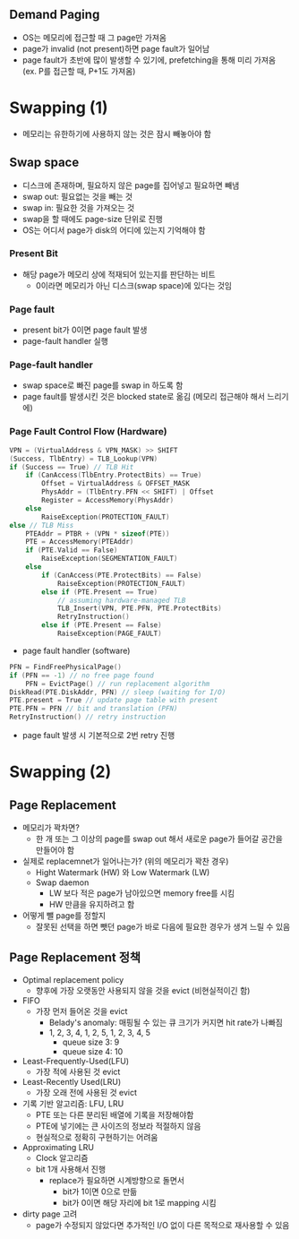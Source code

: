 ## Demand Paging
- OS는 메모리에 접근할 때 그 page만 가져옴
- page가 invalid (not present)하면 page fault가 일어남
- page fault가 초반에 많이 발생할 수 있기에, prefetching을 통해 미리 가져옴 (ex. P를 접근할 때, P+1도 가져옴)
# Swapping (1)
- 메모리는 유한하기에 사용하지 않는 것은 잠시 빼놓아야 함
## Swap space
- 디스크에 존재하며, 필요하지 않은 page를 집어넣고 필요하면 빼냄
- swap out: 필요없는 것을 빼는 것
- swap in: 필요한 것을 가져오는 것
- swap을 할 때에도 page-size 단위로 진행
- OS는 어디서 page가 disk의 어디에 있는지 기억해야 함

### Present Bit
- 해당 page가 메모리 상에 적재되어 있는지를 판단하는 비트
    - 0이라면 메모리가 아닌 디스크(swap space)에 있다는 것임

### Page fault
- present bit가 0이면 page fault 발생
- page-fault handler 실행
### Page-fault handler
- swap space로 빠진 page를 swap in 하도록 함
- page fault를 발생시킨 것은 blocked state로 옮김 (메모리 접근해야 해서 느리기에)
### Page Fault Control Flow (Hardware)
```C
VPN = (VirtualAddress & VPN_MASK) >> SHIFT
(Success, TlbEntry) = TLB_Lookup(VPN)
if (Success == True) // TLB Hit
    if (CanAccess(TlbEntry.ProtectBits) == True)
        Offset = VirtualAddress & OFFSET_MASK
        PhysAddr = (TlbEntry.PFN << SHIFT) | Offset
        Register = AccessMemory(PhysAddr)
    else
        RaiseException(PROTECTION_FAULT)
else // TLB Miss
    PTEAddr = PTBR + (VPN * sizeof(PTE))
    PTE = AccessMemory(PTEAddr)
    if (PTE.Valid == False)
        RaiseException(SEGMENTATION_FAULT)
    else
        if (CanAccess(PTE.ProtectBits) == False)
            RaiseException(PROTECTION_FAULT)
        else if (PTE.Present == True)
            // assuming hardware-managed TLB
            TLB_Insert(VPN, PTE.PFN, PTE.ProtectBits)
            RetryInstruction()
        else if (PTE.Present == False)
            RaiseException(PAGE_FAULT)
```
- page fault handler (software)
```C
PFN = FindFreePhysicalPage()
if (PFN == -1) // no free page found
    PFN = EvictPage() // run replacement algorithm
DiskRead(PTE.DiskAddr, PFN) // sleep (waiting for I/O)
PTE.present = True // update page table with present
PTE.PFN = PFN // bit and translation (PFN)
RetryInstruction() // retry instruction
```
- page fault 발생 시 기본적으로 2번 retry 진행

# Swapping (2)
## Page Replacement
- 메모리가 꽉차면?
    - 한 개 또는 그 이상의 page를 swap out 해서 새로운 page가 들어갈 공간을 만들어야 함
- 실제로 replacemnet가 일어나는가? (위의 메모리가 꽉찬 경우)
    - Hight Watermark (HW) 와 Low Watermark (LW)
    - Swap daemon 
        - LW 보다 적은 page가 남아있으면 memory free를 시킴
        - HW 만큼을 유지하려고 함
- 어떻게 뺄 page를 정할지
    - 잘못된 선택을 하면 뺏던 page가 바로 다음에 필요한 경우가 생겨 느릴 수 있음

## Page Replacement 정책
- Optimal replacement policy 
    - 향후에 가장 오랫동안 사용되지 않을 것을 evict (비현실적이긴 함)
- FIFO
    - 가장 먼저 들어온 것을 evict
        - Belady's anomaly: 매핑될 수 있는 큐 크기가 커지면 hit rate가 나빠짐
        - 1, 2, 3, 4, 1, 2, 5, 1, 2, 3, 4, 5
            - queue size 3: 9 
            - queue size 4: 10
- Least-Frequently-Used(LFU)
    - 가장 적에 사용된 것 evict
- Least-Recently Used(LRU)
    - 가장 오래 전에 사용된 것 evict
- 기록 기반 알고리즘: LFU, LRU
    - PTE 또는 다른 분리된 배열에 기록을 저장해야함
    - PTE에 넣기에는 큰 사이즈의 정보라 적절하지 않음
    - 현실적으로 정확히 구현하기는 어려움
- Approximating LRU
    - Clock 알고리즘
    - bit 1개 사용해서 진행
        - replace가 필요하면 시계방향으로 돌면서
            - bit가 1이면 0으로 만듦
            - bit가 0이면 해당 자리에 bit 1로 mapping 시킴
- dirty page 고려
    - page가 수정되지 않았다면 추가적인 I/O 없이 다른 목적으로 재사용할 수 있음